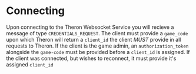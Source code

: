 # Connecting
Upon connecting to the Theron Websocket Service you will recieve a message of type `CREDENTIALS_REQUEST`. The client must provide a `game_code` upon which Theron will return a `client_id` the client *MUST* provide in all requests to Theron. If the client is the game admin, an `authorization_token` alongside the `game-code` must be provided before a `client_id` is assigned. If the client was connected, but wishes to reconnect, it must provide it's assigned `client_id`